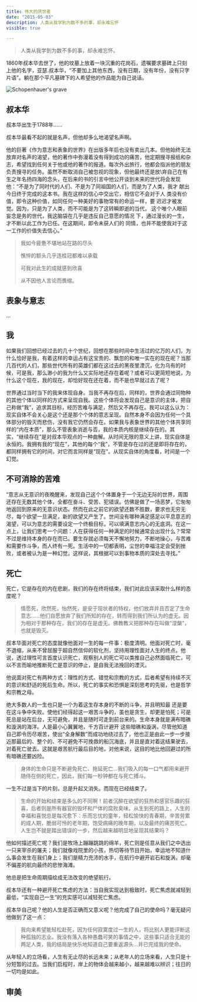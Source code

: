 ```yaml
---
title: 伟大的厌世者
date: "2015-05-03"
description: 人类从我学到为数不多的事，却永难忘怀
visible: true

---
```


>  人类从我学到为数不多的事，却永难忘怀。

1860年叔本华去世了，他的坟墓上放着一块沉重的花岗石，遗嘱要求墓碑上只刻上他的名字，亚瑟.叔本华，“不要加上其他东西，没有日期，没有年份，没有只字片语”。躺在那个平凡墓碑下的人希望他的作品能为自己说话。

![Schopenhauer's grave](./grave.jpg)

## 叔本华

叔本华出生于1788年......

叔本华最看不起的就是名声，但他却多么地渴望名声啊。

他的巨著《作为意志和表象的世界》在出版多年后也没有卖出几本。但他始终无法放弃对名声的渴望，他的著作中弥漫着没有得到成功的痛苦，他定期搜寻报纸和杂志，希望找到任何关于他或他的著作的报道。每次外出旅行，他都会指派他的朋友负责搜寻的任务。虽然不断取消自己被忽视的现象，但他最终还是放\弃自己在有生之年名扬四海的念头，在后来的书的引言中他公开谈到未来的世代将会发现他：“不是为了同时代的人们、不是为了同祖国的人们，而是为了人类，我才 献出今日终于完成的这本书。我在这样的信心中交出它，相信它不会对于人 类没有价值，即令这种价值，如同任何一种美好的事物常有的命运一样，要 迟迟才被发觉。因为，只是为了人类，而不可能是为了这转瞬即逝的当代， 这个唯个人眼前妄念是务的世代，我这脑袋在几乎是违反自己意愿的情况 下，通过漫长的一生，才不断以此工作为已任。在这期间，即令未获人们的 同情，也并不能使我对于这一工作的价值失去信心。”

> 我如今疲惫不堪地站在路的尽头
>
> 憔悴的额头几乎连桂冠都难以承载
>
> 可我对此生的成就感到欣喜
>
> 从不因他人言论而畏缩。

## 表象与意志

...

## 我

如果我们回想已经过去的几十个世纪，回想在那些时间中生活过的亿万的人们，为什么恰好是我，有着这样的幸运占有这宝贵的、飘忽的和唯一实在的现在呢？当那几百代的人们，那些世代所有的英雄们都在这过去的黑夜里湮沉，化为乌有的时候，可是我，那么渺小的我为什么又实际地还存在着呢？或者可以更简短地说，为什么这个现在，我的现在，却恰好现在还在着，而不是也早就过去了呢？

世界通过当时当下的我来体现自身。当我不再存在后，同样的，世界会通过同物种的其他个体以同样的方式来呈现自我。这些个体将会发现自己是意识的主体，把自己称做“我”，追求其目标，经历苦难与满足，然后又不再存在。我可以这么认为：现实自体不会关心是这个还是那个个体的意志呈现。自然本身不会因为任何一个具体部分的毁灭而悲伤，没有我它仍然会存在。如果我与表象世界的其他个体共享同样的“内在本质”，那么不管表象消逝与否，我的本质内核是继续存在的。其实，“继续存在”是对叔本华观点的一种曲解。从时间无限的意义上讲，现实自体是永恒的。我拥有我的“现在”，其他的每个“我”，不管是存在过的还是即将存在的，都同样拥有它的时间，对它而言同样是“现在”。从现实自体的角度看，时间是一个幻觉。

## 不可消除的苦难

“意志从无意识的夜晚醒来，发现自己这个个体置身于一个无边无际的世界，周围还存在无数其他个体，全都在奋斗、受苦、犯错误。仿佛是做了一场恶梦，它匆匆地返回到原来的无意识状态。然而在此之前它的欲望还数不胜数，要求也无穷无尽，每个欲望一旦满足，新的欲望又产生了。世间没有哪种满足感足以平息意志的渴望，可以为意志的需要设定一个终极目标，可以填满意志内心的无底洞。在这一点上，让我们思考一个问题：人在获得任何一种满足的时候通常会出现什么？常常不过是维持本身的存在而已。要生存就必须每天不懈地努力，不断地操心，与苦难和需要作斗争，而人终有一死。生活中的一切都表明，尘世的幸福注定会受到挫败，或者被认为是一种幻觉。这样说，其根据可以到事物本质的深处去寻找。”

## 死亡

死亡，它是存在的内在悲剧，我们的存在终将结束，我们对此应该采取什么样的态度呢？



> 情愿死，欣然死，怡然死，是安于现状者的特权，他们放弃并且否定了生命意志……他们自愿放弃了我们所知的存在，转而得到我们所认为的虚无。因为相对于那种存在，我们的存在是虚无。佛教教义把那种存在叫做“涅槃”，也就是毁灭。
>

叔本华面对死亡的态度就像他面对一生的每一件事：极度清明。他面对死亡时，毫不退缩，从来不曾屈服于超自然信仰的软化剂，坚持用理性面对人生的终点。他说，透过理性可言首度认识死亡，观察别人的死亡可以类推自己必然面临死亡，可以不言而喻地推断死亡是意识的停止，是自我无法挽回的湮灭。

他说面对死亡有两种方式：理性的方式、错觉和宗教的方式，后者希望有持续不灭的意识和舒适的死后生命。所以，死亡的事实和恐惧是深刻思考的先驱，也是哲学和宗教之母。

绝大多数人的一生也只是一个为着这生存本身的不断的斗争，并且明知最 还是要在这斗争中失败。使他们经得起这一艰苦斗争的，虽也是贪生，却更是怕死；可是死总是站在后台，无可避免，并且是随时可走到前台来的。生命本身就是满布暗礁和漩涡的海洋。人是最小心翼翼地，千方百计避开 这些暗礁和漩涡，尽管他知道自己即令历尽艰苦，使出“全身解数”而成功地绕过去了，他也正是由此一步一步接近那最后的、整个的、不可避免不可挽救的船沉海底，并且是直对着这结果驶去，对着死亡驶去。这就是艰苦航行最后目的地，对他来说，这目的地比他回避过的所有暗礁还要凶险。

>  身体的生命只是不断避免死亡、拖延死亡...我们吸入的每一口气都用来避开随侍在侧的死亡，因此，我们每一秒钟都在与死亡搏斗。

一生不过是当下的片刻，总是升起又消失。而现在已经结束了。

> 生命的开始和结束是多么的不同啊！前者沉醉在欲望的狂热和感官乐趣的狂喜，后者则是所有器官的毁坏和尸体的腐败臭味。从生到死的路上，人生的幸福和喜悦总是每况愈下：乐而忘忧的童年，轻松愉快的青春期，辛苦劳累的成人期，脆弱可怜的老年期，饱受病痛的晚年期，以及最终的痛苦死亡。人生岂不就是踏出错误的一步，然后越来越明显地呈现其结果吗？

他如何描述死亡呢？我们是牧场上蹦蹦跳跳的绵羊，死亡则是任意从我们之中选出一只来宰杀的屠夫；我们就像戏院里的小孩，热切等待节目开始，幸运地不知道什么事会发生在我们身上；我们是精力充沛的水手，在航行中避开岩石和旋涡，却毫不偏差的航向最终的悲惨海滩。

他总是把生命周期描绘成无法改变的绝望航行。

叔本华还有一种避开死亡焦虑的方法：当自我实现达到极致时，死亡焦虑就减轻到最低，“实现自己一生”的充实感可以减轻死亡焦虑。

叔本华自己呢？他的人生是否正确而又意义呢？他完成了自己的使命吗？毫无疑问他做到了这一点：

> 我向来希望能轻松赴死，因为任何寂寞度过一生的人，将比别人更能评断这种孤独的志业。我没有落入各种愚蠢可笑的事情之中，这些事只适合无能的两足人类，我的结局是快乐地知道自己要重返源头...并已完成我的使命。



从年轻人的立场看，人生有无止尽的长远未来；从老年人的立场来看，人生只是十分短暂的过去。当我们启程时，岸上的物体会越来越小，越来越难以辨识；往日的一切均是如此。

## 审美



